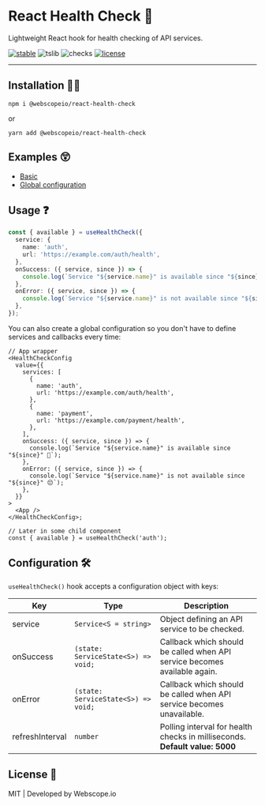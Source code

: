 # React Health Check 🏥

Lightweight React hook for health checking of API services.

[![stable](https://badgen.net/npm/v/@webscopeio/react-health-check)](https://www.npmjs.com/package/@webscopeio/react-health-check)
![tslib](https://badgen.net/npm/types/tslib)
![checks](https://badgen.net/github/checks/webscopeio/react-health-check)
[![license](https://badgen.now.sh/badge/license/MIT)](./LICENSE)

---

## Installation 🧑‍🔧

```
npm i @webscopeio/react-health-check
```

or

```
yarn add @webscopeio/react-health-check
```

## Examples 😲

- [Basic](examples/basic)
- [Global configuration](examples/global-conf)

## Usage ❓

```ts
const { available } = useHealthCheck({
  service: {
    name: 'auth',
    url: 'https://example.com/auth/health',
  },
  onSuccess: ({ service, since }) => {
    console.log(`Service "${service.name}" is available since "${since}" 🎉`);
  },
  onError: ({ service, since }) => {
    console.log(`Service "${service.name}" is not available since "${since}" 😔`);
  },
});
```

You can also create a global configuration so you don't have to define services and callbacks every time:

```tsx
// App wrapper
<HealthCheckConfig
  value={{
    services: [
      {
        name: 'auth',
        url: 'https://example.com/auth/health',
      },
      {
        name: 'payment',
        url: 'https://example.com/payment/health',
      },
    ],
    onSuccess: ({ service, since }) => {
      console.log(`Service "${service.name}" is available since "${since}" 🎉`);
    },
    onError: ({ service, since }) => {
      console.log(`Service "${service.name}" is not available since "${since}" 😔`);
    },
  }}
>
  <App />
</HealthCheckConfig>;

// Later in some child component
const { available } = useHealthCheck('auth');
```

## Configuration 🛠

`useHealthCheck()` hook accepts a configuration object with keys:

| Key             | Type                                | Description                                                                      |
| --------------- | ----------------------------------- | -------------------------------------------------------------------------------- |
| service         | `Service<S = string>`               | Object defining an API service to be checked.                                    |
| onSuccess       | `(state: ServiceState<S>) => void;` | Callback which should be called when API service becomes available again.        |
| onError         | `(state: ServiceState<S>) => void;` | Callback which should be called when API service becomes unavailable.            |  |
| refreshInterval | `number`                            | Polling interval for health checks in milliseconds. <br> **Default value: 5000** |

## License 💼

MIT | Developed by Webscope.io
